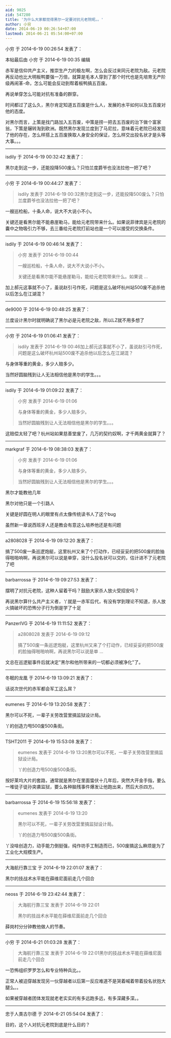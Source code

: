 ```yaml
---
aid: 9025
zid: 547280
title: '为什么大家都觉得黑尔一定要对抗元老院呢。。'
author: 小穷
date: 2014-06-19 00:26:54+07:00
lastmod: 2014-06-21 05:54:00+07:00
---
```


小穷 于 2014-6-19 00:26:54 发表了：

本帖最后由 小穷 于 2014-6-19 00:35 编辑 

赤军是信仰共产主义，推崇生产力的极左啊，怎么会反过来同元老院为敌。元老院再反动也比大明板鸭要强一万倍，就算是毛本人穿到了那个时代也是先培育无产阶级再闹革-命，怎么可能会反动到帮着板鸭搞五百废。

再说单穿怎么可能对抗有准备的群穿。

时间都过了这么久，黑尔肯定知道五百废是什么人，发展的水平如何以及五百废对他的态度。

对黑尔而言，上策是找门路加入五百废，中策是捞一把去五百废的治下做个富家翁，下策是辗转淘到欧洲。既然黑尔发现兰度到了马尼拉，意味着元老院已经发现了他的存在，怎么样搭上五百废换取人身安全的保证，怎么样交出投名状才是头等大事。。。

---------

isdily 于 2014-6-19 00:32:42 发表了：

黑尔走到这一步，还能投降500废么？只怕兰度爵爷也没法拉他一把了吧？

---------

小穷 于 2014-6-19 00:44:27 发表了：

> isdily 发表于 2014-6-19 00:32黑尔走到这一步，还能投降500废么？只怕兰度爵爷也没法拉他一把了吧？



一艘巡检船，十条人命，说大不大说小不小。

关键还是看黑尔能不能悬崖勒马，能给元老院带来什么。如果说菲律宾是元老院的囊中之物吸引力不够，去三番给元老院打前站也是一个可以接受的交换条件。

---------

isdily 于 2014-6-19 00:46:14 发表了：

> 小穷 发表于 2014-6-19 00:44
> 
> 一艘巡检船，十条人命，说大不大说小不小。
> 
> 关键还是看黑尔能不能悬崖勒马，能给元老院带来什么。如果说 ...



加上郝元这事就不小了，虽说赵引弓作死，问题是这么破坏杭州站500废不追杀他以后怎么在江湖混？

---------

de9000 于 2014-6-19 00:48:25 发表了：

兰度设计黑尔时就明确说了黑尔必是元老院之敌，所以LZ就不用多想了

---------

小穷 于 2014-6-19 01:06:41 发表了：

> isdily 发表于 2014-6-19 00:46加上郝元这事就不小了，虽说赵引弓作死，问题是这么破坏杭州站500废不追杀他以后怎么在江湖混？



与身体等重的黄金，多少人赔多少。

当然好圆脑残到让人无法相信他是黑尔的学生。。。

---------

isdily 于 2014-6-19 01:09:22 发表了：

> 小穷 发表于 2014-6-19 01:06
> 
> 与身体等重的黄金，多少人赔多少。
> 
> 当然好圆脑残到让人无法相信他是黑尔的学生。。。



这赔偿太轻了吧？杭州站如果慈善堂废了，几万的契约奴啊，才千两黄金就算了？

---------

markgraf 于 2014-6-19 08:38:03 发表了：

> 小穷 发表于 2014-6-19 01:06
> 
> 与身体等重的黄金，多少人赔多少。
> 
> 当然好圆脑残到让人无法相信他是黑尔的学生。。。



黑尔才能教他几年

黑尔对他只是一个引路人

关键是好圆在明人的眼里有点太像传统读书人了这个bug

虽然新一章说西班牙人还是教会有意这么培养他还是有问题

---------

a2808028 于 2014-6-19 09:12:20 发表了：

搞了500废一条巡逻炮艇，这里杭州又来了个打动作，已经妥妥的把500废的脸抽得啪啪响啊，再说黑尔可以说是单穿，没什么投名状可以交的，估计进不了元老院了吧

---------

barbarrossa 于 2014-6-19 09:27:53 发表了：

摆明了对抗元老院，这种人留着干吗？鼓励大家杀人放火受招安吗？

再说黑尔算什么共产主义者，丫就是一赤军后代，有没有学到理论不知道，杀人放火搞破坏的恐怖分子行为倒是学了十足

---------

PanzerIVG 于 2014-6-19 11:11:52 发表了：

> a2808028 发表于 2014-6-19 09:12
> 
> 搞了500废一条巡逻炮艇，这里杭州又来了个打动作，已经妥妥的把500废的脸抽得啪啪响啊，再说黑尔可以说是单 ...



文总在巡逻艇事件后就决定"黑尔和他所带来的一切都必须被净化"了。

---------

冬眠的龙凰 于 2014-6-19 13:09:21 发表了：

话说次世代的赤军都会军工这么屌？

---------

eumenes 于 2014-6-19 13:20:58 发表了：

黑尔可以不死，一辈子关劳改营里搞监狱设计局。

丫的创造力甩500废500条街。

---------

TSHT2011 于 2014-6-19 15:53:08 发表了：

> eumenes 发表于 2014-6-19 13:20黑尔可以不死，一辈子关劳改营里搞监狱设计局。
> 
> 丫的创造力甩500废500条街。



按好莱坞大片的套路，通常就是黑尔在里面蛰伏十几年后，突然大开金手指，要么一堆徒子徒孙突袭监狱，要么各种脑残事件爆发让他跑出来，然后大杀四方。

---------

barbarrossa 于 2014-6-19 15:56:18 发表了：

> eumenes 发表于 2014-6-19 13:20
> 
> 黑尔可以不死，一辈子关劳改营里搞监狱设计局。
> 
> 丫的创造力甩500废500条街。



丫没啥创造力，动手能力倒挺强，纯作坊手工制造而已，500废搞这么麻烦是为了工业化大规模生产。

---------

大海航行靠三宝 于 2014-6-19 22:01:07 发表了：

黑尔的技战术水平能在薛维尼面前走几个回合

---------

neoss 于 2014-6-19 23:42:44 发表了：

> 大海航行靠三宝 发表于 2014-6-19 22:01
> 
> 黑尔的技战术水平能在薛维尼面前走几个回合



薛岗村分分钟教他做人的节奏。

---------

小穷 于 2014-6-21 01:03:28 发表了：

> 大海航行靠三宝 发表于 2014-6-19 22:01黑尔的技战术水平能在薛维尼面前走几个回合



一恐怖组织罗罗怎么和专业特种兵比。。

正常人被迫穿越发现另一伙穿越者以后第一反应难道不是哭着喊着带着投名状抱大腿么。。

如果被穿越者团体发现就老老实实的有多远跑多远，有多深藏多深。。

---------

忠于人类古尔德 于 2014-6-21 05:54:04 发表了：

目的，这个人对抗元老院到底是什么目的？

---------

